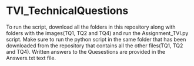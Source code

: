 # TVI_TechnicalQuestions
To run the script, download all the folders in this repository along with folders with the images(TQ1, TQ2 and TQ4) and run the Assignment_TVI.py script. Make sure to run the python script in the same folder that has been downloaded from the repository that contains all the other files(TQ1, TQ2 and TQ4).
Written answers to the Quesestions are provided in the Answers.txt text file.
